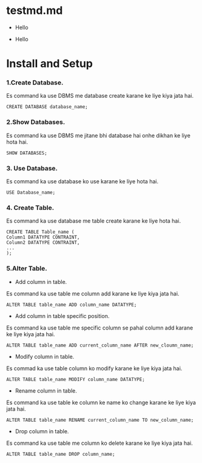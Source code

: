 # testmd.md

- Hello
* Hello

# Install and Setup

### 1.Create Database.

Es command ka use DBMS me database create karane ke liye kiya jata hai.
~~~
CREATE DATABASE database_name;
~~~


### 2.Show Databases.

Es command ka use DBMS me jitane bhi database hai onhe dikhan ke liye hota hai.
~~~
SHOW DATABASES;
~~~

### 3. Use Database.

Es command ka use database ko use karane ke liye hota hai.
~~~
USE Database_name;
~~~

### 4. Create Table.

Es command ka use database me table create karane ke liye hota hai.
~~~
CREATE TABLE Table_name (
Column1 DATATYPE CONTRAINT,
Column2 DATATYPE CONTRAINT,
...
);
~~~

### 5.Alter Table.

- Add column in table.

Es command ka use table me column add karane ke liye kiya jata hai.
~~~
ALTER TABLE table_name ADD column_name DATATYPE;
~~~

- Add column in table specific position.

Es command ka use table me specific column se pahal column add karane ke liye kiya jata hai.
~~~
ALTER TABLE table_name ADD current_column_name AFTER new_cloumn_name;
~~~

- Modify column in table.

Es commad ka use table column ko modify karane ke liye kiya jata hai.
~~~
ALTER TABLE table_name MODIFY column_name DATATYPE;
~~~

- Rename column in table.

Es command ka use table ke  column ke name ko change karane ke liye kiya jata hai.
~~~
ALTER TABLE table_name RENAME current_column_name TO new_column_name;
~~~

- Drop column in table.

Es command ka use table me column ko delete karane ke liye kiya jata hai.
~~~
ALTER TABLE table_name DROP column_name;
~~~
